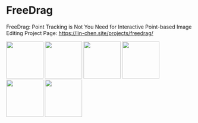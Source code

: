 # FreeDrag
FreeDrag: Point Tracking is Not You Need for Interactive Point-based Image Editing
Project Page: https://lin-chen.site/projects/freedrag/

<p float="left">
  <img src="Examples/skylion.gif" width="100" />
  <img src="Examples/face_1.gif" width="100" /> 
  <img src="Examples/face_2.gif" width="100" />
  <img src="Examples/cat.gif" width="100" />
  <img src="Examples/dog.gif" width="100" />
  <img src="Examples/elephant.gif" width="100" />
</p>
